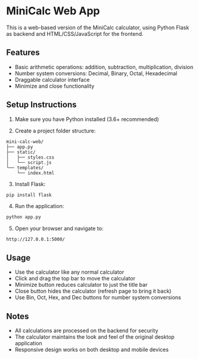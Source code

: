 # MiniCalc Web App

This is a web-based version of the MiniCalc calculator, using Python Flask as backend and HTML/CSS/JavaScript for the frontend.

## Features

- Basic arithmetic operations: addition, subtraction, multiplication, division
- Number system conversions: Decimal, Binary, Octal, Hexadecimal
- Draggable calculator interface
- Minimize and close functionality

## Setup Instructions

1. Make sure you have Python installed (3.6+ recommended)

2. Create a project folder structure:
```
mini-calc-web/
├── app.py
├── static/
│   ├── styles.css
│   └── script.js
└── templates/
    └── index.html
```

3. Install Flask:
```bash
pip install flask
```

4. Run the application:
```bash
python app.py
```

5. Open your browser and navigate to:
```
http://127.0.0.1:5000/
```

## Usage

- Use the calculator like any normal calculator
- Click and drag the top bar to move the calculator
- Minimize button reduces calculator to just the title bar
- Close button hides the calculator (refresh page to bring it back)
- Use Bin, Oct, Hex, and Dec buttons for number system conversions

## Notes

- All calculations are processed on the backend for security
- The calculator maintains the look and feel of the original desktop application
- Responsive design works on both desktop and mobile devices
